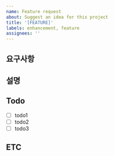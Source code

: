```yaml
---
name: Feature request
about: Suggest an idea for this project
title: '[FEATURE]'
labels: enhancement, feature
assignees: ''
---
```


## 요구사항

## 설명

## Todo

- [ ] todo1
- [ ] todo2
- [ ] todo3

## ETC
